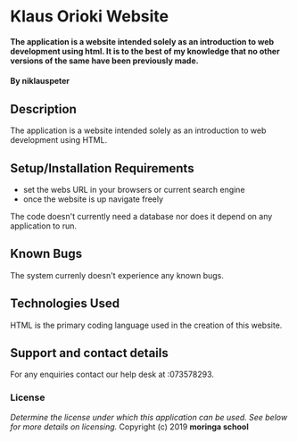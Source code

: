 # Klaus Orioki Website
#### The application is a website intended solely as an introduction to web development using html. It is to the best of my knowledge that no other versions of the same have been previously made.
#### By **niklauspeter**
## Description
The application is a website intended solely as an introduction to web development using HTML.
## Setup/Installation Requirements
* set the webs URL in your browsers or current search engine
* once the website is up navigate freely

The code doesn't currently need a database nor does it depend on any application to run.
## Known Bugs
The system currenly doesn't experience any known bugs.
## Technologies Used
HTML is the primary coding language used in the creation of this website.
## Support and contact details
For any enquiries contact our help desk at :073578293.
### License
*Determine the license under which this application can be used.  See below for more details on licensing.*
Copyright (c) 2019 **moringa school**

